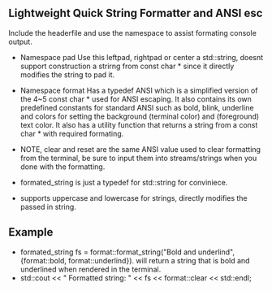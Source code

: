 ## Lightweight Quick String Formatter and ANSI esc

Include the headerfile and use the namespace to assist formating console output.

- Namespace pad
    Use this leftpad, rightpad or center a std::string, doesnt support construction a strirng from const char * since it directly modifies the string to pad it.

- Namespace format
    Has a typedef ANSI which is a simplified version of the 4~5 const char * used for ANSI escaping. It also contains its own predefined constants for standard ANSI
    such as bold, blink, underline and colors for setting the background (terminal color) and (foreground) text color.
    It also has a utility function that returns a string from a const char * with required formating.

- NOTE, clear and reset are the same ANSI value used to clear formatting from the terminal, be sure to input them into streams/strings when you done with the formatting.
- formated_string is just a typedef for std::string for conviniece.

- supports uppercase and lowercase for strings, directly modifies the passed in string.

## Example
- formated_string fs = format::format_string("Bold and underlind", {format::bold, format::underlind}).
  will return a string that is bold and underlined when rendered in the terminal.
- std::cout << " Formatted string: " << fs << format::clear << std::endl;
